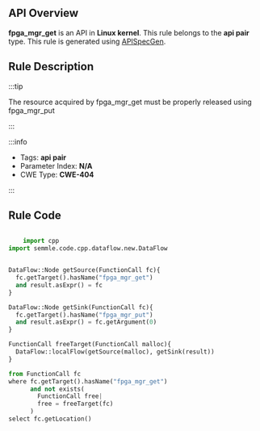---
---


## API Overview
**fpga_mgr_get** is an API in **Linux kernel**. This rule belongs to the **api pair** type. This rule is generated using [APISpecGen](../../tools/APISpecGen).
## Rule Description

:::tip

The resource acquired by fpga_mgr_get must be properly released using fpga_mgr_put

:::

:::info

- Tags: **api pair**
- Parameter Index: **N/A**
- CWE Type: **CWE-404**

:::

## Rule Code
```python

    import cpp
import semmle.code.cpp.dataflow.new.DataFlow


DataFlow::Node getSource(FunctionCall fc){
  fc.getTarget().hasName("fpga_mgr_get")
  and result.asExpr() = fc
}

DataFlow::Node getSink(FunctionCall fc){
  fc.getTarget().hasName("fpga_mgr_put")
  and result.asExpr() = fc.getArgument(0)
}

FunctionCall freeTarget(FunctionCall malloc){
  DataFlow::localFlow(getSource(malloc), getSink(result))
}

from FunctionCall fc
where fc.getTarget().hasName("fpga_mgr_get")
      and not exists(
        FunctionCall free| 
        free = freeTarget(fc)
      )
select fc.getLocation()

    
```